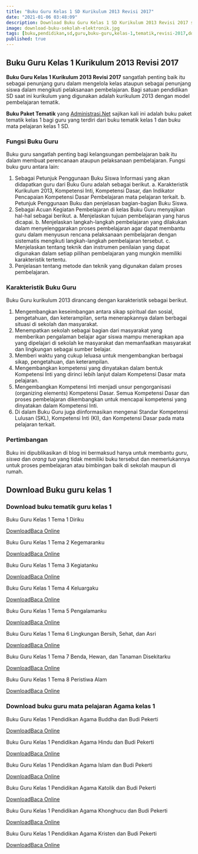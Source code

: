 ```yaml
---
title: "Buku Guru Kelas 1 SD Kurikulum 2013 Revisi 2017"
date: "2021-01-06 03:48:09"
description: Download Buku Guru Kelas 1 SD Kurikulum 2013 Revisi 2017 sebagai panduan penggunaan buku siswa, penunjang bagi guru dalam melaksanakan pembelajaran dikelas.
image: download-buku-sekolah-elektronik.jpg
tags: [buku,pendidikan,sd,guru,buku-guru,kelas-1,tematik,revisi-2017,download]
published: true
---
```


## Buku Guru Kelas 1 Kurikulum 2013 Revisi 2017
**Buku Guru Kelas 1 Kurikulum 2013 Revisi 2017** sangatlah penting baik itu sebagai penunjang guru dalam mengelola kelas ataupun sebagai penunjang siswa dalam mengikuti pelaksanaan pembelajaran. Bagi satuan pendidikan SD saat ini kurikulum yang digunakan adalah kurikulum 2013 dengan model pembelajaran tematik.

**Buku Paket Tematik** yang [Administrasi.Net](/ "Administrasi.Net") sajikan kali ini adalah buku paket tematik kelas 1 bagi guru yang terdiri dari buku tematik kelas 1 dan buku mata pelajaran kelas 1 SD.

### Fungsi Buku Guru
Buku guru sangatlah penting bagi kelangsungan pembelajaran baik itu dalam membuat perencanaan ataupun pelaksanaan pembelajaran. Fungsi buku guru antara lain:
 
1. Sebagai Petunjuk Penggunaan Buku Siswa
Informasi yang akan didapatkan guru dari Buku Guru adalah sebagai berikut.
a. Karakteristik Kurikulum 2013, Kompetensi Inti, Kompetensi Dasar, dan Indikator Pencapaian Kompetensi Dasar Pembelajaran mata pelajaran terkait.
b. Petunjuk Penggunaan Buku dan penjelasan bagian-bagian Buku Siswa.
2. Sebagai Acuan Kegiatan Pembelajaran di kelas
Buku Guru menyajikan hal-hal sebagai berikut.
a. Menjelaskan tujuan pembelajaran yang harus dicapai.
b. Menjelaskan langkah-langkah pembelajaran yang dilakukan dalam menyelenggarakan proses pembelajaran agar dapat membantu guru dalam menyusun rencana pelaksanaan pembelajaran dengan sistematis mengikuti langkah-langkah pembelajaran tersebut.
c. Menjelaskan tentang teknik dan instrumen penilaian yang dapat digunakan dalam setiap pilihan pembelajaran yang mungkin memiliki karakteristik tertentu.
3. Penjelasan tentang metode dan teknik yang digunakan dalam proses pembelajaran.

### Karakteristik Buku Guru
Buku Guru kurikulum 2013 dirancang dengan karakteristik sebagai berikut.

1. Mengembangkan keseimbangan antara sikap spiritual dan sosial, pengetahuan, dan keterampilan, serta menerapkannya dalam berbagai situasi di sekolah dan masyarakat.
2. Menempatkan sekolah sebagai bagian dari masyarakat yang memberikan pengalaman belajar agar siswa mampu menerapkan apa yang dipelajari di sekolah ke masyarakat dan memanfaatkan masyarakat dan lingkungan sebagai sumber belajar.
3. Memberi waktu yang cukup leluasa untuk mengembangkan berbagai sikap, pengetahuan, dan keterampilan.
4. Mengembangkan kompetensi yang dinyatakan dalam bentuk Kompetensi Inti yang dirinci lebih lanjut dalam Kompetensi Dasar mata pelajaran.
5. Mengembangkan Kompetensi Inti menjadi unsur pengorganisasi (organizing elements) Kompetensi Dasar. Semua Kompetensi Dasar dan proses pembelajaran dikembangkan untuk mencapai kompetensi yang dinyatakan dalam Kompetensi Inti.
6. Di dalam Buku Guru juga diinformasikan mengenai Standar Kompetensi Lulusan (SKL), Kompetensi Inti (KI), dan Kompetensi Dasar pada mata pelajaran terkait. 

### Pertimbangan
Buku ini dipublikasikan di blog ini bermaksud hanya untuk membantu _guru_, _siswa_ dan _orang tua_ yang tidak memiliki buku tersebut dan memerlukannya untuk proses pembelajaran atau bimbingan baik di sekolah maupun di rumah.

## Download Buku guru kelas 1
### Download buku tematik guru kelas 1
Buku Guru Kelas 1 Tema 1 Diriku
<p class="center"><a class="button download" href="https://docs.google.com/uc?export=download&id=1yItE4nrZpn7lcixHIQ3tra8DjIc0hlEI"  target="_blank" title="Download Buku Guru Tema 1 Diriku">Download</a><a class="button demo open-dialog" href="https://drive.google.com/file/d/1yItE4nrZpn7lcixHIQ3tra8DjIc0hlEI/preview" Title="Baca Online Buku Guru Tema 1 Diriku" >Baca Online</a></p>
Buku Guru Kelas 1 Tema 2 Kegemaranku
<p class="center"><a class="button download" href="https://docs.google.com/uc?export=download&id=1Rd84s2KGuE_oGgYdV0BMuvdDg9w9yQ6F"  target="_blank" title="Download Buku Guru Tema 2 Kegemaranku">Download</a><a class="button demo open-dialog" href="https://drive.google.com/file/d/1Rd84s2KGuE_oGgYdV0BMuvdDg9w9yQ6F/preview" Title="Baca Online Buku Guru Tema 2 Kegemaranku" >Baca Online</a></p>
Buku Guru Kelas 1 Tema 3 Kegiatanku
<p class="center"><a class="button download" href="https://docs.google.com/uc?export=download&id=1XAs8Vj1Z2XJ28CCHGEQPzzEfXjmJlvuX"  target="_blank" title="Download Buku Guru Tema 3 Kegiatanku">Download</a><a class="button demo open-dialog" href="https://drive.google.com/file/d/1XAs8Vj1Z2XJ28CCHGEQPzzEfXjmJlvuX/preview" Title="Baca Online Buku Guru Tema 3 Kegiatanku" >Baca Online</a></p>
Buku Guru Kelas 1 Tema 4 Keluargaku 
<p class="center"><a class="button download" href="https://docs.google.com/uc?export=download&id=144pR6YyXOXingqW2d7_TWyyYQcuLBo6b"  target="_blank" title="Download Buku Guru Tema 4 Keluargaku ">Download</a><a class="button demo open-dialog" href="https://drive.google.com/file/d/144pR6YyXOXingqW2d7_TWyyYQcuLBo6b/preview" Title="Baca Online Buku Guru Tema 4 Keluargaku " >Baca Online</a></p>
Buku Guru Kelas 1 Tema 5 Pengalamanku 
<p class="center"><a class="button download" href="https://docs.google.com/uc?export=download&id=1QyLbLFYtDZ_v6zHffCYBIP2NRWwA2lIJ"  target="_blank" title="Download Buku Guru Tema 5 Pengalamanku ">Download</a><a class="button demo open-dialog" href="https://drive.google.com/file/d/1QyLbLFYtDZ_v6zHffCYBIP2NRWwA2lIJ/preview" Title="Baca Online Buku Guru Tema 5 Pengalamanku " >Baca Online</a></p>
Buku Guru Kelas 1 Tema 6 Lingkungan Bersih, Sehat, dan Asri
<p class="center"><a class="button download" href="https://docs.google.com/uc?export=download&id=1T_5aHZ2h8eBiZoWNrS010yKXXvoW6uKQ"  target="_blank" title="Download Buku Guru Tema 6 Lingkungan Bersih, Sehat, dan Asri">Download</a><a class="button demo open-dialog" href="https://drive.google.com/file/d/1T_5aHZ2h8eBiZoWNrS010yKXXvoW6uKQ/preview" Title="Baca Online Buku Guru Tema 6 Lingkungan Bersih, Sehat, dan Asri" >Baca Online</a></p>
Buku Guru Kelas 1 Tema 7 Benda, Hewan, dan Tanaman Disekitarku 
<p class="center"><a class="button download" href="https://docs.google.com/uc?export=download&id=1eYjPnuzErwZEQbzbrphSg4MIbSyRs3Qq"  target="_blank" title="Download Buku Guru Tema 7 Benda, Hewan, dan Tanaman Disekitarku ">Download</a><a class="button demo open-dialog" href="https://drive.google.com/file/d/1eYjPnuzErwZEQbzbrphSg4MIbSyRs3Qq/preview" Title="Baca Online Buku Guru Tema 7 Benda, Hewan, dan Tanaman Disekitarku" >Baca Online</a></p>
Buku Guru Kelas 1 Tema 8 Peristiwa Alam 
<p class="center"><a class="button download" href="https://docs.google.com/uc?export=download&id=1GhKFzibqNgHRHG0xmvXAS5ZBZA__e7zm"  target="_blank" title="Download Buku Guru Tema 8 Peristiwa Alam">Download</a><a class="button demo open-dialog" href="https://drive.google.com/file/d/1GhKFzibqNgHRHG0xmvXAS5ZBZA__e7zm/preview" Title="Baca Online Buku Guru Tema 8 Peristiwa Alam" >Baca Online</a></p>

### Download buku guru mata pelajaran Agama kelas 1
Buku Guru Kelas 1 Pendidikan Agama Buddha dan Budi Pekerti 
<p class="center"><a class="button download" href="https://docs.google.com/uc?export=download&id=1kho8V4Ljxq9MLUVdOBRwqda22HaSA8id"  target="_blank" title="Download Buku Guru Pendidikan Agama Buddha dan Budi Pekerti">Download</a><a class="button demo open-dialog" href="https://drive.google.com/file/d/1kho8V4Ljxq9MLUVdOBRwqda22HaSA8id/preview" Title="Baca Online Buku Guru Pendidikan Agama Buddha dan Budi Pekerti" >Baca Online</a></p>
Buku Guru Kelas 1 Pendidikan Agama Hindu dan Budi Pekerti
<p class="center"><a class="button download" href="https://docs.google.com/uc?export=download&id=1xvLhFwxsf2LuHjIuMkn4-G20nkBuNllm"  target="_blank" title="Download Buku Guru Pendidikan Agama Hindu dan Budi Pekerti">Download</a><a class="button demo open-dialog" href="https://drive.google.com/file/d/1xvLhFwxsf2LuHjIuMkn4-G20nkBuNllm/preview" Title="Baca Online Buku Guru Pendidikan Agama Hindu dan Budi Pekerti" >Baca Online</a></p>
Buku Guru Kelas 1 Pendidikan Agama Islam dan Budi Pekerti 
<p class="center"><a class="button download" href="https://docs.google.com/uc?export=download&id=1IaV4UwdwlTlLjp1ImvvnsS5JynClgCIc"  target="_blank" title="Download Buku Guru Pendidikan Agama Islam dan Budi Pekerti">Download</a><a class="button demo open-dialog" href="https://drive.google.com/file/d/1IaV4UwdwlTlLjp1ImvvnsS5JynClgCIc/preview" Title="Baca Online Buku Guru Pendidikan Agama Islam dan Budi Pekerti" >Baca Online</a></p>
Buku Guru Kelas 1 Pendidikan Agama Katolik dan Budi Pekerti 
<p class="center"><a class="button download" href="https://docs.google.com/uc?export=download&id=1CAzNLRuLE9cRcA0TGi3YXM5uUM0hBEM8"  target="_blank" title="Download Buku Guru Pendidikan Agama Katolik dan Budi Pekerti">Download</a><a class="button demo open-dialog" href="https://drive.google.com/file/d/1CAzNLRuLE9cRcA0TGi3YXM5uUM0hBEM8/preview" Title="Baca Online Buku Guru Pendidikan Agama Katolik dan Budi Pekerti" >Baca Online</a></p>
Buku Guru Kelas 1 Pendidikan Agama Khonghucu dan Budi Pekerti 
<p class="center"><a class="button download" href="https://docs.google.com/uc?export=download&id=1rd2TNYEMxuX6oBzOyqU4MMCVNZen35qo"  target="_blank" title="Download Buku Guru Pendidikan Agama Khonghucu dan Budi Pekerti ">Download</a><a class="button demo open-dialog" href="https://drive.google.com/file/d/1rd2TNYEMxuX6oBzOyqU4MMCVNZen35qo/preview" Title="Baca Online Buku Guru Pendidikan Agama Khonghucu dan Budi Pekerti ">Baca Online</a></p>
Buku Guru Kelas 1 Pendidikan Agama Kristen dan Budi Pekerti 
<p class="center"><a class="button download" href="https://docs.google.com/uc?export=download&id=1z_IbsHhN7ubbg6e9xT0B2dzBv3p_t5u0"  target="_blank" title="Download Buku Guru Pendidikan Agama Kristen dan Budi Pekerti">Download</a><a class="button demo open-dialog" href="https://drive.google.com/file/d/1z_IbsHhN7ubbg6e9xT0B2dzBv3p_t5u0/preview" Title="Baca Online Pendidikan Agama Kristen dan Budi Pekerti" >Baca Online</a></p>